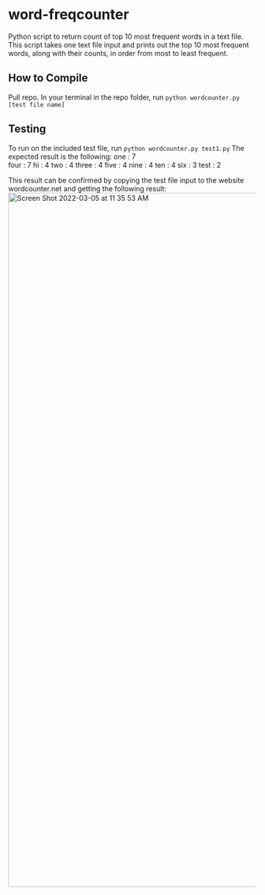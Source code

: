 # word-freqcounter
Python script to return count of top 10 most frequent words in a text file. 
This script takes one text file input and prints out the top 10 most frequent words, along with their counts, in order from most to least frequent.

## How to Compile
Pull repo. In your terminal in the repo folder, run ```python wordcounter.py [test file name]```

## Testing
To run on the included test file, run ```python wordcounter.py test1.py```
The expected result is the following:
one :  7\
four :  7
hi :  4
two :  4
three :  4
five :  4
nine :  4
ten :  4
six :  3
test :  2

This result can be confirmed by copying the test file input to the website wordcounter.net and getting the following result:
<img width="1405" alt="Screen Shot 2022-03-05 at 11 35 53 AM" src="https://user-images.githubusercontent.com/68875504/156892111-f6c52b79-71e3-458b-ba91-d8d9b2c8ac86.png">
